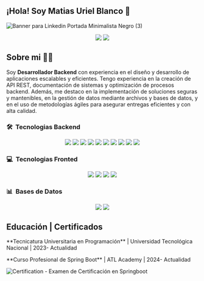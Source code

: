 ## ¡Hola! Soy Matias Uriel Blanco 👋

![Banner para Linkedin Portada Minimalista Negro (3)](https://github.com/user-attachments/assets/c929fd13-7c08-45b3-940a-1cfec254e77d)

<p align="center">
 <a href="https://www.linkedin.com/in/matiasurielblanco"><img src="https://img.shields.io/badge/-Matias%20Uriel%20Blanco-0077B5?style=flat&logo=Linkedin&logoColor=white"/></a>
  <img src="https://img.shields.io/badge/Idiomas-Español%20%26%20English-brightgreen" />

</p>

## Sobre mi 👨‍💻

Soy **Desarrollador Backend** con experiencia en el diseño y desarrollo de aplicaciones escalables y eficientes. Tengo experiencia en la creación de API REST, documentación de sistemas y optimización de procesos backend. Además, me destaco en la implementación de soluciones seguras y mantenibles, en la gestión de datos mediante archivos y bases de datos, y en el uso de metodologías ágiles para asegurar entregas eficientes y con alta calidad.

### 🛠 &nbsp;Tecnologias Backend

<p align="center">
 <img src="https://img.shields.io/badge/Java-orange" />
 <img src="https://img.shields.io/badge/Spring Boot-greeg" />
 <img src="https://img.shields.io/badge/Hibernate-blue" />
 <img src="https://img.shields.io/badge/Tomcat-red" />
 <img src="https://img.shields.io/badge/REST API-red" />
 <img src="https://img.shields.io/badge/Maven-red" />
 <img src="https://img.shields.io/badge/JUnit-violet" />
 <img src="https://img.shields.io/badge/Mockito-violet" />
 <img src="https://img.shields.io/badge/PHP-blue" />
 <img src="https://img.shields.io/badge/GIT-violet" />
</p>

### 💻 &nbsp;Tecnologias Fronted
<p align="center">
 <img src="https://img.shields.io/badge/HTML-orange" />
 <img src="https://img.shields.io/badge/CSS-red" />
 <img src="https://img.shields.io/badge/JavaScript-yellow" />
 <img src="https://img.shields.io/badge/Angular-red" />

</p>

### 📊 &nbsp;Bases de Datos
<p align="center">
 <img src="https://img.shields.io/badge/MySQL-yellow" />
  <img src="https://img.shields.io/badge/SQL-yellow" /> 
</p>

## Educación | Certificados
<p>
<a> **Tecnicatura Universitaria en Programación** | Universidad Tecnológica Nacional | 2023- Actualidad </a>
</p>
<p>
 <a> **Curso Profesional de Spring Boot** | ATL Academy | 2024- Actualidad </a>
</p>


![Certification - Examen de Certificación en Springboot](https://github.com/user-attachments/assets/818dd211-7afb-4923-94d5-f1c6cd39a7f1)


<!--
**ublan/ublan** is![Uploading Banner para Linkedin Portada Minimalista Negro (1).png…]()
 a ✨ _special_ ✨ repository because its `README.md` (this file) appears on your GitHub profile.

Here are some ideas to get you started:

- 🔭 I’m currently working on ...
- 🌱 I’m currently learning ...
- 👯 I’m looking to collaborate on ...
- 🤔 I’m looking for help with ...
- 💬 Ask me about ...
- 📫 How to reach me: ...
- 😄 Pronouns: ...
- ⚡ Fun fact: ...
-->
